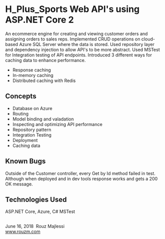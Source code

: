 # H_Plus_Sports Web API's using ASP.NET Core 2
An ecommerce engine for creating and viewing customer orders and assigning orders to sales reps. Implemented CRUD 
operations on cloud-based Azure SQL Server where the data is stored. Used repository layer and dependency injection 
to allow API's to be more abstract. Used MSTest for Integration testing of API endpoints. Introduced 3 different
ways for caching data to enhance performance.  
* Response caching
* In-memory caching
* Distributed caching with Redis

## Concepts
* Database on Azure
* Routing
* Model binding and valadation
* Inspecting and optimizing API performance
* Repository pattern
* Integration Testing
* Deployment
* Caching data

## Known Bugs
Outside of the Customer controller, every Get by Id method failed in test. Although when deployed and in dev
tools response works and gets a 200 OK message. 

## Technologies Used
ASP.NET Core, Azure, C# MSTest

##
June 16, 2018&nbsp; Rouz Majlessi
</br>
www.rouzm.com
